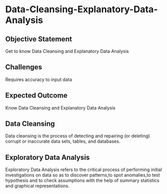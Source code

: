 # Data-Cleansing-Explanatory-Data-Analysis
## Objective Statement
Get to know Data Cleansing and Explanatory Data Analysis

## Challenges
Requires accuracy to input data

## Expected Outcome
Know Data Cleansing and Explanatory Data Analysis

## Data Cleansing
Data cleansing is the process of detecting and repairing (or deleting) corrupt or inaccurate data sets, tables, and databases.

## Exploratory Data Analysis
Exploratory Data Analysis refers to the critical process of performing initial investigations on data so as to discover patterns,to spot anomalies,to test hypothesis and to check assumptions with the help of summary statistics and graphical representations.
